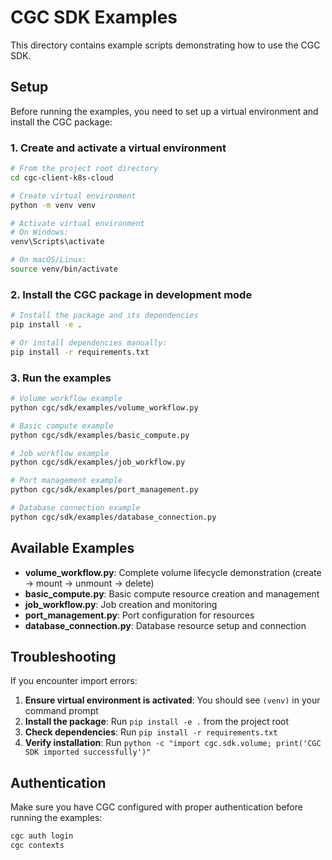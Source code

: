 # CGC SDK Examples

This directory contains example scripts demonstrating how to use the CGC SDK.

## Setup

Before running the examples, you need to set up a virtual environment and install the CGC package:

### 1. Create and activate a virtual environment

```bash
# From the project root directory
cd cgc-client-k8s-cloud

# Create virtual environment
python -m venv venv

# Activate virtual environment
# On Windows:
venv\Scripts\activate

# On macOS/Linux:
source venv/bin/activate
```

### 2. Install the CGC package in development mode

```bash
# Install the package and its dependencies
pip install -e .

# Or install dependencies manually:
pip install -r requirements.txt
```

### 3. Run the examples

```bash
# Volume workflow example
python cgc/sdk/examples/volume_workflow.py

# Basic compute example
python cgc/sdk/examples/basic_compute.py

# Job workflow example
python cgc/sdk/examples/job_workflow.py

# Port management example
python cgc/sdk/examples/port_management.py

# Database connection example
python cgc/sdk/examples/database_connection.py
```

## Available Examples

- **volume_workflow.py**: Complete volume lifecycle demonstration (create → mount → unmount → delete)
- **basic_compute.py**: Basic compute resource creation and management
- **job_workflow.py**: Job creation and monitoring
- **port_management.py**: Port configuration for resources
- **database_connection.py**: Database resource setup and connection

## Troubleshooting

If you encounter import errors:

1. **Ensure virtual environment is activated**: You should see `(venv)` in your command prompt
2. **Install the package**: Run `pip install -e .` from the project root
3. **Check dependencies**: Run `pip install -r requirements.txt`
4. **Verify installation**: Run `python -c "import cgc.sdk.volume; print('CGC SDK imported successfully')"`

## Authentication

Make sure you have CGC configured with proper authentication before running the examples:

```bash
cgc auth login
cgc contexts
```

